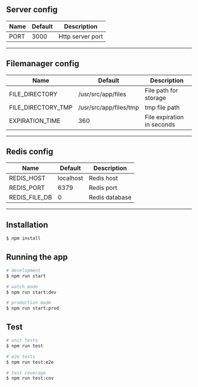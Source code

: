 ## Server config
| Name  | Default  | Description  |
|---|---|---|
| PORT  | 3000  | Http server port  |
---

## Filemanager config
| Name  | Default  | Description  |
|---|---|---|
| FILE_DIRECTORY  | /usr/src/app/files | File path for storage  |
| FILE_DIRECTORY_TMP  | /usr/src/app/files/tmp | tmp file path  |
| EXPIRATION_TIME  | 360 | File expiration in seconds  |
---

## Redis config
| Name  | Default  | Description  |
|---|---|---|
| REDIS_HOST  | localhost | Redis host  |
| REDIS_PORT  | 6379 | Redis port  |
| REDIS_FILE_DB  | 0 | Redis database  |
---

## Installation

```bash
$ npm install
```

## Running the app

```bash
# development
$ npm run start

# watch mode
$ npm run start:dev

# production mode
$ npm run start:prod
```

## Test

```bash
# unit tests
$ npm run test

# e2e tests
$ npm run test:e2e

# test coverage
$ npm run test:cov
```